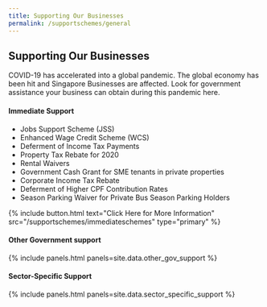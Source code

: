 ```yaml
---
title: Supporting Our Businesses
permalink: /supportschemes/general
---
```


## Supporting Our Businesses

COVID-19 has accelerated into a global pandemic. The global economy has been hit and Singapore Businesses are affected. Look for government assistance your business can obtain during this pandemic here.

#### Immediate Support

* Jobs Support Scheme (JSS)
* Enhanced Wage Credit Scheme (WCS)
* Deferment of Income Tax Payments
* Property Tax Rebate for 2020
* Rental Waivers
* Government Cash Grant for SME tenants in private properties
* Corporate Income Tax Rebate
* Deferment of Higher CPF Contribution Rates
* Season Parking Waiver for Private Bus Season Parking Holders

<p>
{% include button.html text="Click Here for More Information" src="/supportschemes/immediateschemes" type="primary" %}
</p>

#### Other Government support

{% include panels.html panels=site.data.other_gov_support %}

#### Sector-Specific Support

{% include panels.html panels=site.data.sector_specific_support %}
